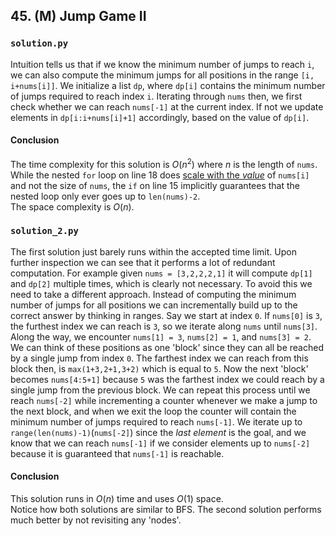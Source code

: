## 45. (M) Jump Game II

### `solution.py`
Intuition tells us that if we know the minimum number of jumps to reach `i`, we can also compute the minimum jumps for all positions in the range `[i, i+nums[i]]`. We initialize a list `dp`, where `dp[i]` contains the minimum number of jumps required to reach index `i`. Iterating through `nums` then, we first check whether we can reach `nums[-1]` at the current index. If not we update elements in `dp[i:i+nums[i]+1]` accordingly, based on the value of `dp[i]`.  
  
#### Conclusion
The time complexity for this solution is $O(n^2)$ where $n$ is the length of `nums`. While the nested `for` loop on line 18 does [scale with the *value*](https://en.wikipedia.org/wiki/Pseudo-polynomial_time) of `nums[i]` and not the size of `nums`, the `if` on line 15 implicitly guarantees that the nested loop only ever goes up to `len(nums)-2`.  
The space complexity is $O(n)$.  
  

### `solution_2.py`
The first solution just barely runs within the accepted time limit. Upon further inspection we can see that it performs a lot of redundant computation. For example given `nums = [3,2,2,2,1]` it will compute `dp[1]` and `dp[2]` multiple times, which is clearly not necessary. To avoid this we need to take a different approach. Instead of computing the minimum number of jumps for all positions we can incrementally build up to the correct answer by thinking in ranges. Say we start at index `0`. If `nums[0]` is `3`, the furthest index we can reach is `3`, so we iterate along `nums` until `nums[3]`. Along the way, we encounter `nums[1] = 3`, `nums[2] = 1`, and `nums[3] = 2`. We can think of these positions as one 'block' since they can all be reached by a single jump from index `0`. The farthest index we can reach from this block then, is `max(1+3,2+1,3+2)` which is equal to `5`. Now the next 'block' becomes `nums[4:5+1]` because `5` was the farthest index we could reach by a single jump from the previous block. We can repeat this process until we reach `nums[-2]` while incrementing a counter whenever we make a jump to the next block, and when we exit the loop the counter will contain the minimum number of jumps required to reach `nums[-1]`. We iterate up to `range(len(nums)-1)`(`nums[-2]`) since the *last element* is the goal, and we know that we can reach `nums[-1]` if we consider elements up to `nums[-2]` because it is guaranteed that `nums[-1]` is reachable.  
  
#### Conclusion
This solution runs in $O(n)$ time and uses $O(1)$ space.  
Notice how both solutions are similar to BFS. The second solution performs much better by not revisiting any 'nodes'.  
  

